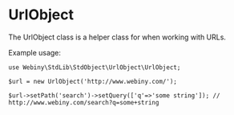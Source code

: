 UrlObject
===========
The UrlObject class is a helper class for when working with URLs.

Example usage:

    use Webiny\StdLib\StdObject\UrlObject\UrlObject;

    $url = new UrlObject('http://www.webiny.com/');

    $url->setPath('search')->setQuery(['q'=>'some string']); // http://www.webiny.com/search?q=some+string